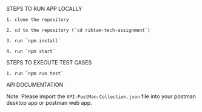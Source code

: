 STEPS TO RUN APP LOCALLY

    1. clone the repository

    2. cd to the repository (`cd riktam-tech-assignment`)
    
    3. run `npm install`
    
    4. run `npm start`


STEPS TO EXECUTE TEST CASES

    1. run `npm run test`

API DOCUMENTATION

Note: Please import the `API-PostMan-Collection.json` file into your postman desktop app or postman web app.
